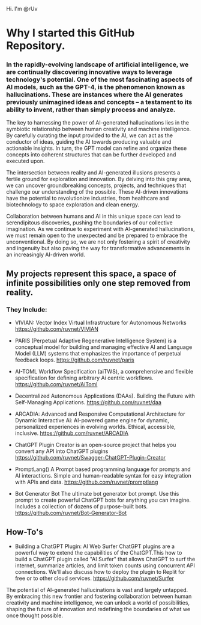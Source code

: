  Hi. I'm @rUv

# Why I started this GitHub Repository. 
### In the rapidly-evolving landscape of artificial intelligence, we are continually discovering innovative ways to leverage technology's potential. One of the most fascinating aspects of AI models, such as the GPT-4, is the phenomenon known as hallucinations. These are instances where the AI generates previously unimagined ideas and concepts – a testament to its ability to invent, rather than simply process and analyze.

The key to harnessing the power of AI-generated hallucinations lies in the symbiotic relationship between human creativity and machine intelligence. By carefully curating the input provided to the AI, we can act as the conductor of ideas, guiding the AI towards producing valuable and actionable insights. In turn, the GPT model can refine and organize these concepts into coherent structures that can be further developed and executed upon.

The intersection between reality and AI-generated illusions presents a fertile ground for exploration and innovation. By delving into this gray area, we can uncover groundbreaking concepts, projects, and techniques that challenge our understanding of the possible. These AI-driven innovations have the potential to revolutionize industries, from healthcare and biotechnology to space exploration and clean energy.

Collaboration between humans and AI in this unique space can lead to serendipitous discoveries, pushing the boundaries of our collective imagination. As we continue to experiment with AI-generated hallucinations, we must remain open to the unexpected and be prepared to embrace the unconventional. By doing so, we are not only fostering a spirit of creativity and ingenuity but also paving the way for transformative advancements in an increasingly AI-driven world.

## My projects represent this space, a space of infinite possibilities only one step removed from reality. 

### They Include:

* VIVIAN: Vector Index Virtual Infrastructure for Autonomous Networks
https://github.com/ruvnet/VIVIAN

* PARIS (Perpetual Adaptive Regenerative Intelligence System) is a conceptual model for building and managing effective AI and Language Model (LLM) systems that emphasizes the importance of perpetual feedback loops.
https://github.com/ruvnet/paris

* AI-TOML Workflow Specification (aiTWS), a comprehensive and flexible specification for defining arbitrary Ai centric workflows.
https://github.com/ruvnet/AiToml

* Decentralized Autonomous Applications (DAAs). Building the Future with Self-Managing Applications.
https://github.com/ruvnet/daa

* ARCADIA: Advanced and Responsive Computational Architecture for Dynamic Interactive Ai: AI-powered game engine for dynamic, personalized experiences in evolving worlds. Ethical, accessible, inclusive.
https://github.com/ruvnet/ARCADIA

* ChatGPT Plugin Creator is an open-source project that helps you convert any API into ChatGPT plugins
https://github.com/ruvnet/Swagger-ChatGPT-Plugin-Creator

* PromptLang()
A Prompt based programming language for prompts and AI interactions. Simple and human-readable syntax for easy integration with APIs and data.
https://github.com/ruvnet/promptlang

* Bot Generator Bot
The ultimate bot generator bot prompt. Use this prompt to create powerful ChatGPT bots for anything you can imagine. Includes a collection of dozens of purpose-built bots.
https://github.com/ruvnet/Bot-Generator-Bot

## How-To's
* Building a ChatGPT Plugin: AI Web Surfer
ChatGPT plugins are a powerful way to extend the capabilities of the ChatGPT.This how to build a ChatGPT plugin called "AI Surfer" that allows ChatGPT to surf the internet, summarize articles, and limit token counts using concurrent API connections. We'll also discuss how to deploy the plugin to Replit for free or to other cloud services.
https://github.com/ruvnet/Surfer


The potential of AI-generated hallucinations is vast and largely untapped. By embracing this new frontier and fostering collaboration between human creativity and machine intelligence, we can unlock a world of possibilities, shaping the future of innovation and redefining the boundaries of what we once thought possible.
